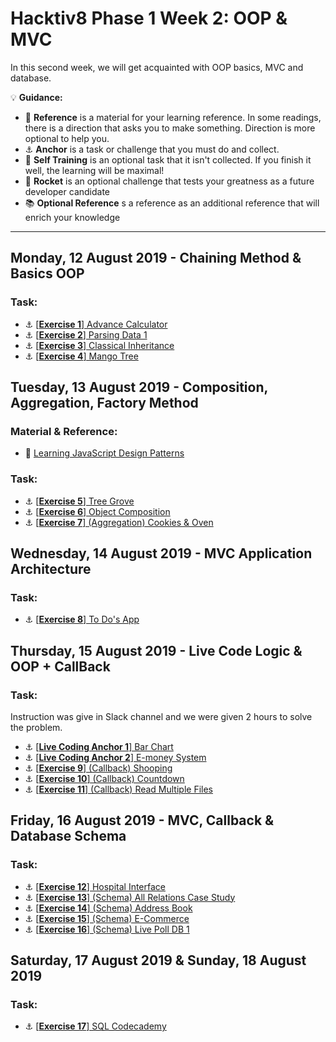 # Hacktiv8 Phase 1 Week 2: OOP & MVC

In this second week, we will get acquainted with OOP basics, MVC and database.

:bulb: **Guidance:**
- :notebook_with_decorative_cover: **Reference** is a material for your learning reference. In some readings, there is a direction that asks you to make something. Direction is more optional to help you.
- :anchor: **Anchor** is a task or challenge that you must do and collect.
- 💪 **Self Training** is an optional task that it isn't collected. If you finish it well, the learning will be maximal!
- :rocket: **Rocket** is an optional challenge that tests your greatness as a future developer candidate
- :books: **Optional Reference** s a reference as an additional reference that will enrich your knowledge
---

## Monday, 12 August 2019 - Chaining Method & Basics OOP
### Task:
- :anchor:
[[**Exercise 1**] Advance Calculator](https://github.com/andreassosilo/hacktiv8/blob/master/phase1/week2/advanced-calculator/calculator.js)
- :anchor:
[[**Exercise 2**] Parsing Data 1](https://github.com/andreassosilo/hacktiv8/blob/master/phase1/week2/parsing-data-1/parser.js)
- :anchor:
[[**Exercise 3**] Classical Inheritance](https://github.com/andreassosilo/hacktiv8/blob/master/phase1/week2/classical-inheritance/index.js)
- :anchor:
[[**Exercise 4**] Mango Tree](https://github.com/andreassosilo/hacktiv8/blob/master/phase1/week2/mango-tree/mango_tree.js)

## Tuesday, 13 August 2019 - Composition, Aggregation, Factory Method
### Material & Reference:
- :notebook_with_decorative_cover:
[Learning JavaScript Design Patterns](https://github.com/addyosmani/essential-js-design-patterns)

### Task:
- :anchor:
[[**Exercise 5**] Tree Grove](https://github.com/andreassosilo/hacktiv8/blob/master/phase1/week2/tree-grove/tree_grove.js)
- :anchor:
[[**Exercise 6**] Object Composition](https://github.com/andreassosilo/hacktiv8/blob/master/phase1/week2/object-composition/composition.js)
- :anchor:
[[**Exercise 7**] (Aggregation) Cookies & Oven ](https://github.com/andreassosilo/hacktiv8/blob/master/phase1/week2/cookies-and-ovens/cookies_and_ovens.js)

## Wednesday, 14 August 2019 - MVC Application Architecture
### Task:
- :anchor: 
[[**Exercise 8**] To Do's App](https://github.com/andreassosilo/hacktiv8/blob/master/phase1/week2/js-todos/todo.js)

## Thursday, 15 August 2019 - Live Code Logic & OOP + CallBack
### Task:
Instruction was give in Slack channel and we were given 2 hours to solve the problem.
- :anchor:
[[**Live Coding Anchor 1**] Bar Chart](https://github.com/andreassosilo/hacktiv8/blob/master/phase1/week2/live-code-week-2/logic/index.js)
- :anchor:
[[**Live Coding Anchor 2**] E-money System](https://github.com/andreassosilo/hacktiv8/blob/master/phase1/week2/live-code-week-2/oop/index.js)
- :anchor:
[[**Exercise 9**] (Callback) Shooping](https://github.com/andreassosilo/hacktiv8/blob/master/phase1/week2/callback-belanja/index.js)
- :anchor:
[[**Exercise 10**] (Callback) Countdown](https://github.com/andreassosilo/hacktiv8/blob/master/phase1/week2/callback-countdown/app.js)
- :anchor:
[[**Exercise 11**] (Callback) Read Multiple Files](https://github.com/andreassosilo/hacktiv8/blob/master/phase1/week2/callback-multiple-file/index.js)

## Friday, 16 August 2019 - MVC, Callback & Database Schema

### Task:
- :anchor:
[[**Exercise 12**] Hospital Interface](https://github.com/andreassosilo/hacktiv8/blob/master/phase1/week2/hospital-interface/index.js)
- :anchor:
[[**Exercise 13**] (Schema) All Relations Case Study](https://github.com/andreassosilo/hacktiv8/blob/master/phase1/week2/all-relations-case-study/karyawan_schema.png)
- :anchor:
[[**Exercise 14**] (Schema) Address Book](https://github.com/andreassosilo/hacktiv8/blob/master/phase1/week2/schema-address-book/address_book_schema.png)
- :anchor:
[[**Exercise 15**] (Schema) E-Commerce](https://github.com/andreassosilo/hacktiv8/blob/master/phase1/week2/schema-simple-e-commerce/schemaSimpleECommerce.png)
- :anchor:
[[**Exercise 16**] (Schema) Live Poll DB 1](https://github.com/andreassosilo/hacktiv8/blob/master/phase1/week2/schema-poll-db/SchemaPollDB.png)

## Saturday, 17 August 2019 & Sunday, 18 August 2019

### Task:
- :anchor:
[[**Exercise 17**] SQL Codecademy](https://github.com/andreassosilo/hacktiv8/blob/master/phase1/week2/sql-codecademy/learn_sql_andreassosilo.png)
